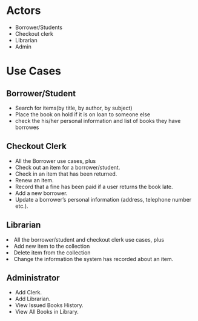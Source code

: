 # Actors

<ul><li>Borrower/Students</li>
<li>Checkout clerk</li>
<li>Librarian</li>
<li>Admin</li></ul>

# Use Cases



## Borrower/Student

<ul><li>Search for items(by title, by author, by subject)</li>
<li>Place the book on hold if it is on loan to someone else</li>
<li>check the his/her personal information and list of books they have borrowes</li></ul>

## Checkout Clerk

<ul><li>All the Borrower use cases, plus</li>
<li>Check out an item for a borrower/student.</li>
<li>Check in an item that has been returned.</li>
<li>Renew an item.</li>
<li>Record that a fine has been paid if a user returns the book late.</li>
<li>Add a new borrower.</li>
<li>Update a borrower’s personal information (address, telephone number etc.).</li></ul>

## Librarian

<li>All the borrower/student and checkout clerk use cases, plus</li>
<li>Add new item to the collection</li>
<li>Delete item from the collection</li>
<li>Change the information the system has recorded about an item.</li></ul>

## Administrator

<ul><li>Add Clerk.</li>
<li>Add Librarian.</li>
<li>View Issued Books History.</li>
<li>View All Books in Library.</li></ul>
